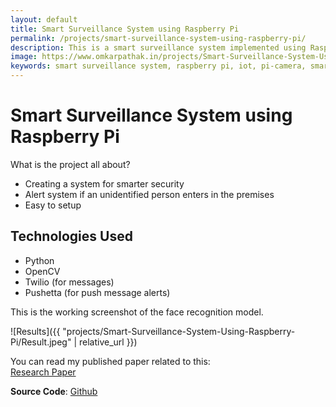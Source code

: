 ```yaml
---
layout: default
title: Smart Surveillance System using Raspberry Pi
permalink: /projects/smart-surveillance-system-using-raspberry-pi/
description: This is a smart surveillance system implemented using Raspberry Pi and OpenCV. A simple yet effecctive system, which helps detect unknown people and alerting the concerned authorities via messages.
image: https://www.omkarpathak.in/projects/Smart-Surveillance-System-Using-Raspberry-Pi/Result.jpeg
keywords: smart surveillance system, raspberry pi, iot, pi-camera, smart surveillance, iot projects, iot pune
---
```


# Smart Surveillance System using Raspberry Pi
What is the project all about?

- Creating a system for smarter security
- Alert system if an unidentified person enters in the premises
- Easy to setup

## Technologies Used

- Python
- OpenCV
- Twilio (for messages)
- Pushetta (for push message alerts)

This is the working screenshot of the face recognition model.<br />

![Results]({{ "projects/Smart-Surveillance-System-Using-Raspberry-Pi/Result.jpeg" | relative_url }})

You can read my published paper related to this:<br />
[Research Paper](http://www.ijarcce.com/upload/2017/april-17/IJARCCE%20117.pdf)

**Source Code**: [Github](https://github.com/OmkarPathak/Smart-Surveillance-System-using-Raspberry-Pi)
